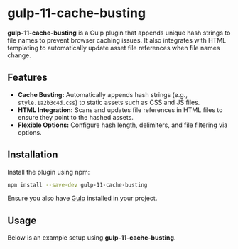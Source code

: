﻿# gulp-11-cache-busting

**gulp-11-cache-busting** is a Gulp plugin that appends unique hash strings to file names to prevent browser caching issues. It also integrates with HTML templating to automatically update asset file references when file names change.

## Features

- **Cache Busting:** Automatically appends hash strings (e.g., `style.1a2b3c4d.css`) to static assets such as CSS and JS files.
- **HTML Integration:** Scans and updates file references in HTML files to ensure they point to the hashed assets.
- **Flexible Options:** Configure hash length, delimiters, and file filtering via options.

## Installation

Install the plugin using npm:

```bash
npm install --save-dev gulp-11-cache-busting
```

Ensure you also have [Gulp](https://gulpjs.com/) installed in your project.

## Usage

Below is an example setup using **gulp-11-cache-busting**.



